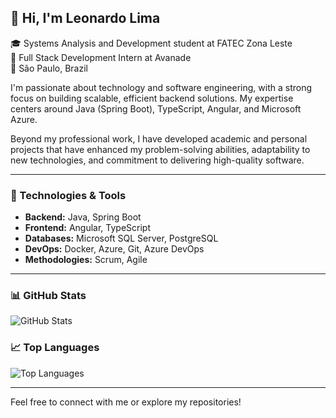 ## 👋 Hi, I'm Leonardo Lima

🎓 Systems Analysis and Development student at FATEC Zona Leste  
💼 Full Stack Development Intern at Avanade  
📍 São Paulo, Brazil

I'm passionate about technology and software engineering, with a strong focus on building scalable, efficient backend solutions. My expertise centers around Java (Spring Boot), TypeScript, Angular, and Microsoft Azure.

Beyond my professional work, I have developed academic and personal projects that have enhanced my problem-solving abilities, adaptability to new technologies, and commitment to delivering high-quality software.

---

### 🚀 Technologies & Tools

- **Backend:** Java, Spring Boot  
- **Frontend:** Angular, TypeScript  
- **Databases:** Microsoft SQL Server, PostgreSQL  
- **DevOps:** Docker, Azure, Git, Azure DevOps  
- **Methodologies:** Scrum, Agile

---

### 📊 GitHub Stats

![GitHub Stats](https://github-readme-stats.vercel.app/api?username=leolimaferreira&show_icons=true&theme=default)

### 📈 Top Languages

![Top Languages](https://github-readme-stats.vercel.app/api/top-langs/?username=leolimaferreira&layout=compact)

---

Feel free to connect with me or explore my repositories!
